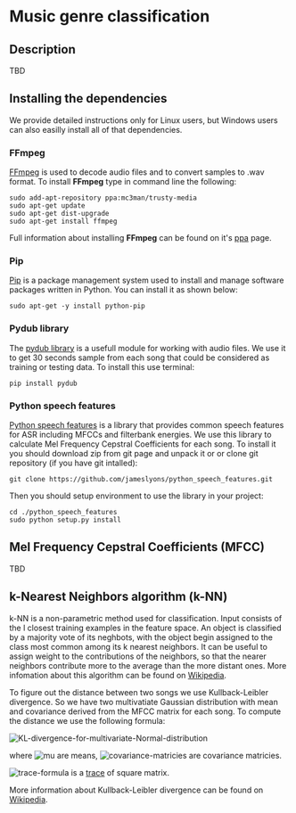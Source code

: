 # Music genre classification

## Description
TBD

## Installing the dependencies
We provide detailed instructions only for Linux users, but Windows users can also easilly install all of that dependencies.

### FFmpeg
[FFmpeg][ffmpeg-official] is used to decode audio files and to convert samples to .wav format. To install __FFmpeg__ type in command line the following:

```
sudo add-apt-repository ppa:mc3man/trusty-media
sudo apt-get update
sudo apt-get dist-upgrade
sudo apt-get install ffmpeg
```
Full information about installing __FFmpeg__ can be found on it's [ppa][ffmpeg-ppa] page.

### Pip
[Pip][pip_wiki] is a package management system used to install and manage software packages written in Python. You can install it as shown below:

```
sudo apt-get -y install python-pip
```
### Pydub library
The [pydub library][pydub-library] is a usefull module for working with audio files. We use it to get 30 seconds sample from each song that could be considered as training or testing data. To install this use terminal:

```
pip install pydub
```

### Python speech features
[Python speech features][python-speech-features-git] is a library that provides common speech features for ASR including MFCCs and filterbank energies. We use this library to calculate Mel Frequency Cepstral Coefficients for each song. To install it you should download zip from git page and unpack it or or clone git repository (if you have git intalled):
```
git clone https://github.com/jameslyons/python_speech_features.git
```
Then you should setup environment to use the library in your project:
```
cd ./python_speech_features
sudo python setup.py install
```

## Mel Frequency Cepstral Coefficients (MFCC)
TBD

## k-Nearest Neighbors algorithm (k-NN)
k-NN is a non-parametric method used for classification. Input consists of the l closest training examples in the feature space. An object is classified by a majority vote of its neghbots, with the object begin assigned to the class most common among its k nearest neighbors. It can be useful to assign weight to the contributions of the neighbors, so that the nearer neighbors contribute more to the average than the more distant ones. More infomation about this algorithm can be found on [Wikipedia][knn-algorithm-wiki].

To figure out the distance between two songs we use Kullback-Leibler divergence. So we have two multivatiate Gaussian distribution with mean and covariance derived from the MFCC matrix for each song. To compute the distance we use the following formula: 

![KL-divergence-for-multivariate-Normal-distribution][KL-divergence-for-multivariate-Normal-distribution-image]

where ![mu][mu-image] are means, ![covariance-matricies][covariance-matricies-image] are covariance matricies. 

![trace-formula](https://upload.wikimedia.org/math/5/f/5/5f5e87515ab75d6ac2da5e936af81d1f.png) is a [trace][trace-wiki] of square matrix.

More information about Kullback-Leibler divergence can be found on [Wikipedia][KL-divergence-wiki].


<!-- LINKS -->
  
[ffmpeg-official]:
https://www.ffmpeg.org/
[pip_wiki]:
https://en.wikipedia.org/wiki/Pip_(package_manager)
[pydub-library]:
https://github.com/jiaaro/pydub
[ffmpeg-ppa]:
https://launchpad.net/~mc3man/+archive/ubuntu/trusty-media
[python-speech-features-git]:
https://github.com/jameslyons/python_speech_features
[knn-algorithm-wiki]:
https://en.wikipedia.org/wiki/K-nearest_neighbors_algorithm
[KL-divergence-wiki]:
https://en.wikipedia.org/wiki/Kullback–Leibler_divergence
[KL-divergence-for-multivariate-Normal-distribution-image]:
https://upload.wikimedia.org/math/7/4/d/74d5ae529f03bde48a2b92c4f29aa58c.png
[mu-image]:
https://upload.wikimedia.org/math/f/6/2/f627798b2478f55112483851e60c5cf7.png
[covariance-matricies-image]:
https://upload.wikimedia.org/math/e/2/0/e206ca0dd0e69c8b3e4c408904defa4a.png
[trace-wiki]:
https://en.wikipedia.org/wiki/Trace_(linear_algebra)
